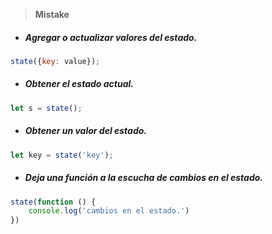 > **Mistake**

- ##### Agregar o actualizar valores del estado.

```javascript
state({key: value});
```

- ##### Obtener el estado actual.

```javascript
let s = state();
```

- ##### Obtener un valor del estado.

```javascript
let key = state('key');
```

- ##### Deja una función a la escucha de cambios en el estado.

```javascript
state(function () {
    console.log('cambios en el estado.')
})
```
